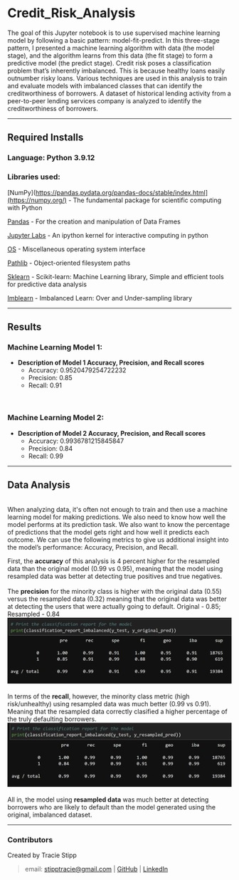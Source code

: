 # Credit_Risk_Analysis

The goal of this Jupyter notebook is to use supervised machine learning model by following a basic pattern: model-fit-predict. In this three-stage pattern, I presented a machine learning algorithm with data (the model stage), and the algorithm learns from this data (the fit stage) to form a predictive model (the predict stage).  Credit risk poses a classification problem that’s inherently imbalanced. This is because healthy loans easily outnumber risky loans. Various techniques are used in this analysis to train and evaluate models with imbalanced classes that can identify the creditworthiness of borrowers.  A dataset of historical lending activity from a peer-to-peer lending services company is analyzed to identify the creditworthiness of borrowers.

---

## Required Installs

### Language: Python 3.9.12

### Libraries used:

[NumPy](https://pandas.pydata.org/pandas-docs/stable/index.html](https://numpy.org/) - The fundamental package for scientific computing with Python

[Pandas](https://pandas.pydata.org/pandas-docs/stable/index.html) - For the creation and manipulation of Data Frames

[Jupyter Labs](https://jupyter.org/) - An ipython kernel for interactive computing in python

[OS](https://docs.python.org/3/library/os.html) - Miscellaneous operating system interface

[Pathlib](https://docs.python.org/3/library/pathlib.html) - Object-oriented filesystem paths

[Sklearn](https://scikit-learn.org/stable/index.html) - Scikit-learn: Machine Learning library, Simple and efficient tools for predictive data analysis

[Imblearn](https://pypi.org/project/imblearn/) - Imbalanced Learn: Over and Under-sampling library

---

## Results

### **Machine Learning Model 1:** <br />
  * **Description of Model 1 Accuracy, Precision, and Recall scores**<br />
    * Accuracy: 0.9520479254722232<br />
    * Precision: 0.85<br />
    * Recall: 0.91<br />
<br />

### **Machine Learning Model 2:**
  * **Description of Model 2 Accuracy, Precision, and Recall scores**
    * Accuracy: 0.9936781215845847
    * Precision: 0.84
    * Recall: 0.99

---

## Data Analysis
<br />
When analyzing data, it's often not enough to train and then use a machine learning model for making predictions. We also need to know how well the model performs at its prediction task.  We also want to know the percentage of predictions that the model gets right and how well it predicts each outcome. We can use the following metrics to give us additional insight into the model’s performance: Accuracy, Precision, and Recall.

First, the **accuracy** of this analysis is 4 percent higher for the resampled data than the original model (0.99 vs 0.95), meaning that the model using resampled data was better at detecting true positives and true negatives.<br />
<br />
The **precision** for the minority class is higher with the original data (0.55) versus the resampled data (0.32) meaning that the original data was better at detecting the users that were actually going to default. Original - 0.85; Resampled - 0.84<br />
![Original Data](https://github.com/stipptracie/Credit_Risk_Analysis/blob/main/Resources/original_classification_report.png)<br />
<br />
In terms of the **recall**, however, the minority class metric (high risk/unhealthy) using resampled data was much better (0.99 vs 0.91). Meaning that the resampled data correctly clasified a higher percentage of the truly defaulting borrowers.<br />
![Resampled Data](https://github.com/stipptracie/Credit_Risk_Analysis/blob/main/Resources/resampled_classification_report.png)<br />
<br />
All in, the model using **resampled data** was much better at detecting borrowers who are likely to default than the model generated using the original, imbalanced dataset.<br />

---

### Contributors

Created by Tracie Stipp
>
> email: stipptracie@gmail.com |
> [GitHub](https://github.com/stipptracie) |
> [LinkedIn](https://www.linkedin.com/in/tracie-stipp-0719691b/)


